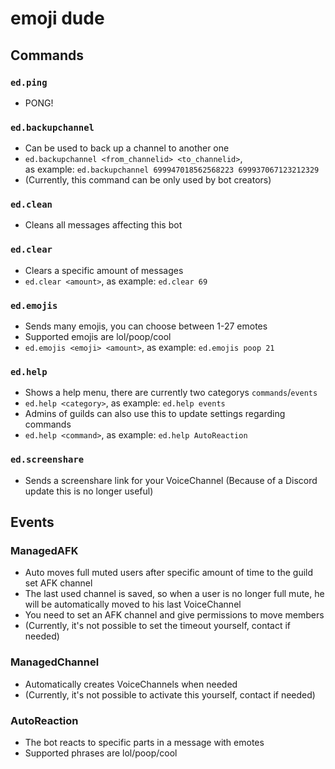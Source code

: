 # emoji dude

## Commands

### `ed.ping`
* PONG!

### `ed.backupchannel`
* Can be used to back up a channel to another one
* `ed.backupchannel <from_channelid> <to_channelid>`, <br> as example: `ed.backupchannel 699947018562568223 699937067123212329`
* (Currently, this command can be only used by bot creators)

### `ed.clean`
* Cleans all messages affecting this bot

### `ed.clear`
* Clears a specific amount of messages
* `ed.clear <amount>`, as example: `ed.clear 69`

### `ed.emojis`
* Sends many emojis, you can choose between 1-27 emotes
* Supported emojis are lol/poop/cool
* `ed.emojis <emoji> <amount>`, as example: `ed.emojis poop 21`

### `ed.help`
* Shows a help menu, there are currently two categorys `commands`/`events`
* `ed.help <category>`, as example: `ed.help events`
* Admins of guilds can also use this to update settings regarding commands
* `ed.help <command>`, as example: `ed.help AutoReaction`

### `ed.screenshare`
* Sends a screenshare link for your VoiceChannel (Because of a Discord update this is no longer useful)

## Events

### ManagedAFK
* Auto moves full muted users after specific amount of time to the guild set AFK channel
* The last used channel is saved, so when a user is no longer full mute, he will be automatically moved to his last VoiceChannel
* You need to set an AFK channel and give permissions to move members
* (Currently, it's not possible to set the timeout yourself, contact if needed)

### ManagedChannel
* Automatically creates VoiceChannels when needed
* (Currently, it's not possible to activate this yourself, contact if needed)

### AutoReaction
* The bot reacts to specific parts in a message with emotes
* Supported phrases are lol/poop/cool
